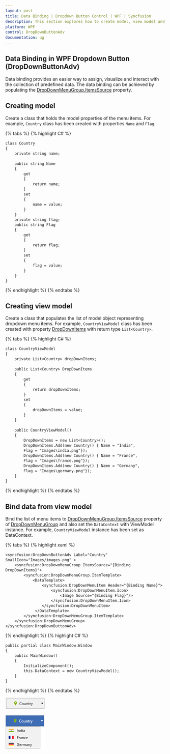 ```yaml
---
layout: post
title: Data Binding | Dropdown Button Control | WPF | Syncfusion
description: This section explores how to create model, view model and bind data to dropdown menu group using XAML data binding.
platform: WPF
control: DropDownButtonAdv
documentation: ug
---
```


## Data Binding in WPF Dropdown Button (DropDownButtonAdv)

Data binding provides an easier way to assign, visualize and interact with the collection of predefined data. The data binding can be achieved by populating the [DropDownMenuGroup.ItemsSource](https://docs.microsoft.com/en-us/dotnet/api/system.windows.controls.itemscontrol.itemssource?redirectedfrom=MSDN&view=netframework-4.8#System_Windows_Controls_ItemsControl_ItemsSource) property.

## Creating model

Create a class that holds the model properties of the menu items. For example, `Country` class has been created with properties `Name` and `Flag`.

{% tabs %}
{% highlight C# %}

    class Country
    {
        private string name;

        public string Name
        {
            get
            {       
                return name;
            }
            set
            {
                name = value;
            }
        }
        private string flag;
        public string Flag
        {
            get
            {
                return flag;
            }
            set
            {
                flag = value;
            }
        }
    }

{% endhighlight %}
{% endtabs %}

## Creating view model

Create a class that populates the list of model object representing dropdown menu items. For example, `CountryViewModel` class has been created with property [DropDownItems](https://help.syncfusion.com/cr/cref_files/file-formats/Syncfusion.DocIO.Base~Syncfusion.DocIO.DLS.WDropDownFormField~DropDownItems.html) with return type `List<Country>`.

{% tabs %}
{% highlight C# %}

    class CountryViewModel
    {
        private List<Country> dropDownItems;

        public List<Country> DropDownItems
        {
            get
            {
                return dropDownItems;
            }
            set
            {
                dropDownItems = value;
            }
        }

        public CountryViewModel()
        {
            DropDownItems = new List<Country>();  
            DropDownItems.Add(new Country() { Name = "India",
            Flag = "Images\india.png"});
            DropDownItems.Add(new Country() { Name = "France",
            Flag = "Images\france.png"});
            DropDownItems.Add(new Country() { Name = "Germany", 
            Flag = "Images\germany.png"});
        }
    }

{% endhighlight %}
{% endtabs %}

## Bind data from view model

Bind the list of menu items to [DropDownMenuGroup.ItemsSource](https://docs.microsoft.com/en-us/dotnet/api/system.windows.controls.itemscontrol.itemssource?redirectedfrom=MSDN&view=netframework-4.8#System_Windows_Controls_ItemsControl_ItemsSource) property of [DropDownMenuGroup](https://help.syncfusion.com/cr/cref_files/wpf/Syncfusion.Shared.Wpf~Syncfusion.Windows.Tools.Controls.DropDownMenuGroup.html) and also set the `DataContext` with ViewModel instance. For example, `CountryViewModel` instance has been set as DataContext.

{% tabs %}
{% highlight xaml %}

    <syncfusion:DropDownButtonAdv Label="Country" SmallIcon="Images/images.png" >
        <syncfusion:DropDownMenuGroup ItemsSource="{Binding DropDownItems}">
            <syncfusion:DropDownMenuGroup.ItemTemplate>
                <DataTemplate>
                    <syncfusion:DropDownMenuItem Header="{Binding Name}">
                        <syncfusion:DropDownMenuItem.Icon>
                            <Image Source="{Binding Flag}"/>
                        </syncfusion:DropDownMenuItem.Icon>
                    </syncfusion:DropDownMenuItem>
                 </DataTemplate>
            </syncfusion:DropDownMenuGroup.ItemTemplate>
        </syncfusion:DropDownMenuGroup>
    </syncfusion:DropDownButtonAdv> 

{% endhighlight %}
{% highlight C# %}

    public partial class MainWindow:Window
    {
        public MainWindow()
        {
            InitializeComponent();
            this.DataContext = new CountryViewModel();
        }
    }

{% endhighlight %}
{% endtabs %}

![Data-Binding](DropDownButtonAdv_Binding_images/DropDownButtonAdv_Binding_img1.png)

![Data-Binding](DropDownButtonAdv_Binding_images/DropDownButtonAdv_Binding_img2.png)
